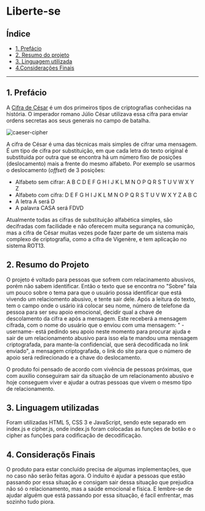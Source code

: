 # Liberte-se

## Índice

* [1. Prefácio](#1-prefácio)
* [2. Resumo do projeto](#2-resumo-do-projeto)
* [3. Linguagem utilizada](#3-linguagem-utilizada)
* [4.Considerações Finais](#5-considerações-finais)

***

## 1. Prefácio

A [Cifra de César](https://pt.wikipedia.org/wiki/Cifra_de_C%C3%A9sar) é um dos primeiros
tipos de criptografias conhecidas na história. O imperador romano Júlio César
utilizava essa cifra para enviar ordens secretas aos seus generais no campo de
batalha.

![caeser-cipher](https://user-images.githubusercontent.com/11894994/60990999-07ffdb00-a320-11e9-87d0-b7c291bc4cd1.png)

A cifra de César é uma das técnicas mais simples de cifrar uma mensagem. É um
tipo de cifra por substituição, em que cada letra do texto original é
substituida por outra que se encontra há um número fixo de posições
(deslocamento) mais a frente do mesmo alfabeto.
Por exemplo se usarmos o deslocamento (_offset_) de 3 posições:

* Alfabeto sem cifrar: A B C D E F G H I J K L M N O P Q R S T U V W X Y Z
* Alfabeto com cifra:  D E F G H I J K L M N O P Q R S T U V W X Y Z A B C
* A letra A será D
* A palavra CASA será FDVD

Atualmente todas as cifras de substituição alfabética simples, são decifradas
com facilidade e não oferecem muita segurança na comunição, mas a cifra de César
muitas vezes pode fazer parte de um sistema mais complexo de criptografia, como
a cifra de Vigenère, e tem aplicação no sistema ROT13.

## 2. Resumo do Projeto

O projeto é voltado para pessoas que sofrem com relacinamento abusivos, porém não sabem identificar. Então o texto que se encontra no "Sobre" fala um pouco sobre o tema para que o usuário possa identificar que está vivendo um relaciomento abusivo, e tente sair dele. Após a leitura do texto, tem o campo onde o usário irá colocar seu nome, número de telefone da pessoa para ser seu apoio emocional, decidir qual a chave de descolamento da cifra e após a mensagem. Este receberá a mensagem cifrada, com o nome do usuário que o enviou com uma mensagem: " -username- está pedindo seu apoio neste momento para procurar ajuda e sair de um relacionamento abusivo para isso ela te mandou uma mensagem criptografada, para mante-la confidencial, que será decodificada no link enviado", a mensagem criptografada, o link do site para que o número de apoio será redirecionado e a chave do deslocamento.

O produto foi pensado de acordo com vivência de pessoas próximas, que com auxilio conseguiram sair da situação de um relacionamento abusivo e hoje conseguem viver e ajudar a outras pessoas que vivem o mesmo tipo de relacionamento.

## 3. Linguagem utilizadas

Foram utilizadas HTML 5, CSS 3 e JavaScript, sendo este separado em index.js e cipher.js, onde index.js foram colocadas as funções de botão e o cipher as funções para codificação de decodificação.

## 4. Consideraçõs Finais

O produto para estar concluído precisa de algumas implementações, que no caso não serão feitas agora. O induito é ajudar a pessoas que estão passando por essa situação e consigam sair dessa situação que prejudica não só o relacionamento, mas a saúde emocional e física.
E lembre-se de ajudar alguém que está passando por essa situação, é facil enfrentar, mas sozinho tudo piora.


